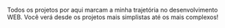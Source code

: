 Todos os projetos por aqui marcam a minha trajetória no desenvolvimento WEB. Você verá desde os projetos mais simplistas até os mais complexos!

